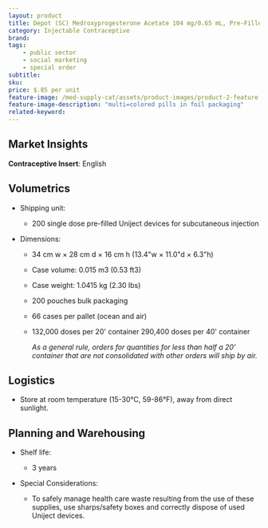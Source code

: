 ```yaml
---
layout: product
title: Depot (SC) Medroxyprogesterone Acetate 104 mg/0.65 mL, Pre-Filled Uniject Device, 1 Syringe
category: Injectable Contraceptive
brand: 
tags: 
    - public sector
    - social marketing
    - special order
subtitle: 
sku: 
price: $.85 per unit
feature-image: /med-supply-cat/assets/product-images/product-2-feature.png
feature-image-description: "multi=colored pills in foil packaging"
related-keyword: 
---
```

## Market Insights

**Contraceptive Insert**: English

## Volumetrics

- Shipping unit: 

  - 200 single dose pre-filled Uniject devices for subcutaneous injection

- Dimensions:

  - 34 cm w × 28 cm d × 16 cm h (13.4"w × 11.0"d × 6.3"h)

  - Case volume: 0.015 m3 (0.53 ft3)

  - Case weight: 1.0415 kg (2.30 lbs)

  - 200 pouches bulk packaging

  - 66 cases per pallet (ocean and air)

  - 132,000 doses per 20' container 290,400 doses per 40' container

    *As* *a general rule, orders for quantities for less than half a 20' container that are not consolidated with other orders will ship by air.*

## Logistics

- Store at room temperature (15-30°C, 59-86°F), away from direct sunlight.

## Planning and Warehousing 

- Shelf life: 
  - 3 years

- Special Considerations:
  - To safely manage health care waste resulting from the use of these supplies, use sharps/safety boxes and correctly dispose of used Uniject devices.
